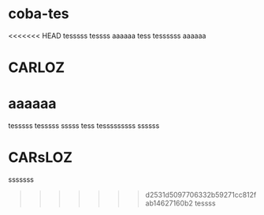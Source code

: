 # coba-tes

<<<<<<< HEAD
tesssss tessss
aaaaaa
tess
tessssss
aaaaaa
# CARLOZ
aaaaaa
=======
tesssss tesssss
sssss
tess
tesssssssss
ssssss
# CARsLOZ
sssssss
>>>>>>> d2531d5097706332b59271cc812fab14627160b2
tessss
